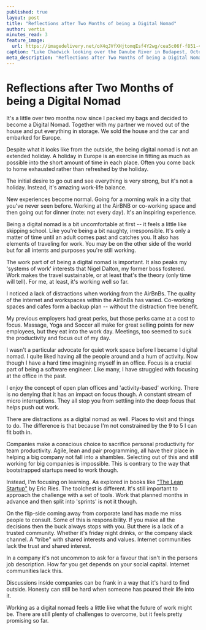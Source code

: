 ```yaml
---
published: true
layout: post
title: "Reflections after Two Months of being a Digital Nomad"
author: vertis
minutes_read: 3
feature_image:
  url: https://imagedelivery.net/oX4qJVfXHjtomqEsf4Y2wg/cea5c06f-f851-4ed1-ece3-0260e73ae000/w=800
caption: "Luke Chadwick looking over the Danube River in Budapest, October 2018"
meta_description: "Reflections after Two Months of being a Digital Nomad"
---
```

# Reflections after Two Months of being a Digital Nomad
It's a little over two months now since I packed my bags and decided to become a Digital Nomad. Together with my partner we moved out of the house and put everything in storage. We sold the house and the car and embarked for Europe.

Despite what it looks like from the outside, the being digital nomad is not an extended holiday. A holiday in Europe is an exercise in fitting as much as possible into the short amount of time in each place. Often you come back to home exhausted rather than refreshed by the holiday.

The initial desire to go out and see everything is very strong, but it's not a holiday. Instead, it's amazing work-life balance.

New experiences become normal. Going for a morning walk in a city that you've never seen before. Working at the AirBNB or co-working space and then going out for dinner (note: not every day). It's an inspiring experience.

Being a digital nomad is a bit uncomfortable at first -- it feels a little like skipping school. Like you're being a bit naughty, irresponsible. It's only a matter of time until an adult comes past and catches you. It also has elements of traveling for work. You may be on the other side of the world but for all intents and purposes you're still working.

The work part of of being a digital nomad is important. It also peaks my 'systems of work' interests that Nigel Dalton, my former boss fostered. Work makes the travel sustainable, or at least that's the theory (only time will tell). For me, at least, it's working well so far.

I noticed a lack of distractions when working from the AirBnBs. The quality of the internet and workspaces within the AirBnBs has varied. Co-working spaces and cafes form a backup plan -- without the distraction free benefit.

My previous employers had great perks, but those perks came at a cost to focus. Massage, Yoga and Soccer all make for great selling points for new employees, but they eat into the work day. Meetings, too seemed to suck the productivity and focus out of my day.

I wasn't a particular advocate for quiet work space before I became I digital nomad. I quite liked having all the people around and a hum of activity. Now though I have a hard time imagining myself in an office. Focus is a crucial part of being a software engineer. Like many, I have struggled with focusing at the office in the past.

I enjoy the concept of open plan offices and 'activity-based' working. There is no denying that it has an impact on focus though. A constant stream of micro interruptions. They all stop you from settling into the deep focus that helps push out work.

There are distractions as a digital nomad as well. Places to visit and things to do. The difference is that because I'm not constrained by the 9 to 5 I can fit both in.

Companies make a conscious choice to sacrifice personal productivity for team productivity. Agile, lean and pair programming, all have their place in helping a big company not fall into a shambles. Selecting out of this and still working for big companies is impossible. This is contrary to the way that bootstrapped startups need to work though.

Instead, I'm focusing on learning. As explored in books like ["The Lean Startup"](http://theleanstartup.com/) by Eric Ries. The toolchest is different. It's still important to approach the challenge with a set of tools. Work that planned months in advance and then split into 'sprints' is not it though.

On the flip-side coming away from corporate land has made me miss people to consult. Some of this is responsibility. If you make all the decisions then the buck always stops with you. But there is a lack of a trusted community. Whether it's friday night drinks, or the company slack channel. A "tribe" with shared interests and values. Internet communities lack the trust and shared interest.

In a company it's not uncommon to ask for a favour that isn't in the persons job description. How far you get depends on your social capital. Internet communities lack this.

Discussions inside companies can be frank in a way that it's hard to find outside. Honesty can still be hard when someone has poured their life into it.

Working as a digital nomad feels a little like what the future of work might be. There are still plenty of challenges to overcome, but it feels pretty promising so far.
